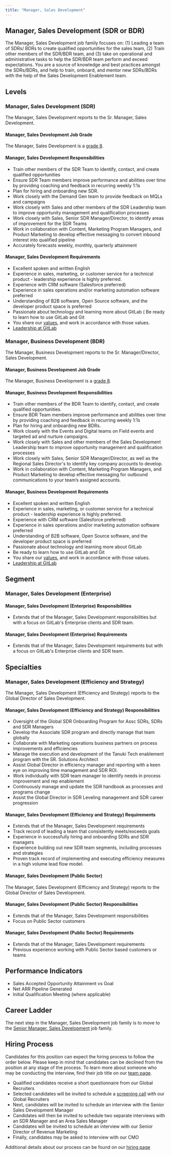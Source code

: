 ```yaml
---
title: "Manager, Sales Development"
---
```


## Manager, Sales Development (SDR or BDR)

The Manager, Sales Development job family focuses on: (1) Leading a team of SDRs/ BDRs to create qualified opportunities for the sales team, (2) Train other members of the SDR/BDR team, and (3) take on operational and administrative tasks to help the SDR/BDR team perform and exceed expectations. You are a source of knowledge and best practices amongst the SDRs/BDRs, and help to train, onboard, and mentor new SDRs/BDRs with the help of the Sales Development Enablement team.

## Levels

### Manager, Sales Development (SDR)

The Manager, Sales Development reports to the Sr. Manager, Sales Development.

#### Manager, Sales Development Job Grade

The Manager, Sales Development is a [grade 8](https://about.gitlab.com/handbook/total-rewards/compensation/compensation-calculator/#gitlab-job-grades).

#### Manager, Sales Development Responsibilities

- Train other members of the SDR Team to identify, contact, and create qualified opportunities
- Ensure SDR Team members improve performance and abilities over time by providing coaching and feedback in recurring weekly 1:1s
- Plan for hiring and onboarding new SDR.
- Work closely with the Demand Gen team to provide feedback on MQLs and campaigns
- Work closely with Sales and other members of the SDR Leadership team to improve opportunity management and qualification processes
- Work closely with Sales, Senior SDR Manager/Director, to identify areas of improvement for the SDR Teams
- Work in collaboration with Content, Marketing Program Managers, and Product Marketing to develop effective messaging to convert inbound interest into qualified pipeline
- Accurately forecasts weekly,  monthly, quarterly attainment

#### Manager, Sales Development Requirements

- Excellent spoken and written English
- Experience in sales, marketing, or customer service for a technical product - leadership experience is highly preferred.
- Experience with CRM software (Salesforce preferred)
- Experience in sales operations and/or marketing automation software preferred
- Understanding of B2B software, Open Source software, and the developer product space is preferred
- Passionate about technology and learning more about GitLab
( Be ready to learn how to use GitLab and Git
- You share our [values](https://about.gitlab.com/handbook/values/), and work in accordance with those values.
- [Leadership at GitLab](https://about.gitlab.com/company/team/structure/#management-group)

### Manager, Business Development (BDR)

The Manager, Business Development reports to the Sr. Manager/Director, Sales Development.

#### Manager, Business Development Job Grade

The Manager, Business Development is a [grade 8](https://about.gitlab.com/handbook/total-rewards/compensation/compensation-calculator/#gitlab-job-grades).

#### Manager, Business Development Responsibilities

- Train other members of the BDR Team to identify, contact, and create qualified opportunities.
- Ensure BDR Team members improve performance and abilities over time by providing coaching and feedback in recurring weekly 1:1s
- Plan for hiring and onboarding new BDRs.
- Work closely with the Events and Digital teams on Field events and targeted ad and nurture campaigns.
- Work closely with Sales and other members of the Sales Development Leadership team to improve opportunity management and qualification processes
- Work closely with Sales, Senior SDR Manager/Director, as well as the Regional Sales Director's to identify key company accounts to develop.
- Work in collaboration with Content, Marketing Program Managers, and Product Marketing to develop effective messaging for outbound communications to your team’s assigned accounts.

#### Manager, Business Development Requirements

- Excellent spoken and written English
- Experience in sales, marketing, or customer service for a technical product - leadership experience is highly preferred.
- Experience with CRM software (Salesforce preferred)
- Experience in sales operations and/or marketing automation software preferred
- Understanding of B2B software, Open Source software, and the developer product space is preferred
- Passionate about technology and learning more about GitLab
- Be ready to learn how to use GitLab and Git
- You share our [values](https://about.gitlab.com/handbook/values/), and work in accordance with those values.
- [Leadership at GitLab](https://about.gitlab.com/company/team/structure/#management-group)

## Segment

### Manager, Sales Development (Enterprise)

#### Manager, Sales Development (Enterprise) Responsibilities

- Extends that of the Manager, Sales Development responsibilities but with a focus on GitLab's Enterprise clients and SDR team.

#### Manager, Sales Development (Enterprise) Requirements

- Extends that of the Manager, Sales Development requirements but with a focus on GitLab's Enterprise clients and SDR team.

## Specialties

### Manager, Sales Development (Efficiency and Strategy)

The Manager, Sales Development (Efficiency and Strategy) reports to the Global Director of Sales Development.

#### Manager, Sales Development (Efficiency and Strategy) Responsibilities

- Oversight of the Global SDR Onboarding Program for Assc SDRs, SDRs and SDR Managers
- Develop the Associate SDR program and directly manage that team globally
- Collaborate with Marketing operations business partners on process improvements and efficiencies
- Manage the execution and development of the Tanuki Tech enablement program with the SR. Solutions Architect
- Assist Global Director in efficiency manager and reporting with a keen eye on improving time management and SDR ROI.
- Work individually with SDR team manager to identify needs in process improvement and rep enablement
- Continuously manage and update the SDR handbook as processes and programs change
- Assist the Global Director in SDR Leveling management and SDR career progression

#### Manager, Sales Development (Efficiency and Strategy) Requirements

- Extends that of the Manager, Sales Development requirements
- Track record of leading a team that consistently meets/exceeds goals
- Experience in successfully hiring and onboarding SDRs and SDR managers
- Experience building out new SDR team segments, including processes and strategies  
- Proven track record of implementing and executing efficiency measures in a high volume lead flow model.

#### Manager, Sales Development (Public Sector)

The Manager, Sales Development (Efficiency and Strategy) reports to the Global Director of Sales Development.

#### Manager, Sales Development (Public Sector) Responsibilities

- Extends that of the Manager, Sales Development responsibilities
- Focus on Public Sector customers

#### Manager, Sales Development (Public Sector) Requirements

- Extends that of the Manager, Sales Development requirements
- Previous experience working with Public Sector based customers or teams

## Performance Indicators

- Sales Accepted Opportunity Attainment vs Goal
- Net ARR Pipeline Generated
- Initial Qualification Meeting (where applicable)

## Career Ladder

The next step in the Manager, Sales Development job family is to move to the [Senior Manager, Sales Development](/job-families/marketing/senior-sales-development-manager-acceleration/) job family.

## Hiring Process

Candidates for this position can expect the hiring process to follow the order below. Please keep in mind that candidates can be declined from the position at any stage of the process. To learn more about someone who may be conducting the interview, find their job title on our [team page](https://about.gitlab.com/company/team/).

- Qualified candidates receive a short questionnaire from our Global Recruiters
- Selected candidates will be invited to schedule a [screening call](https://about.gitlab.com/handbook/hiring/#screening-call) with our Global Recruiters
- Next, candidates will be invited to schedule an interview with the Senior Sales Development Manager
- Candidates will then be invited to schedule two separate interviews with an SDR Manager and an Area Sales Manager
- Candidates will be invited to schedule an interview with our Senior Director of Revenue Marketing
- Finally, candidates may be asked to interview with our CMO

Additional details about our process can be found on our [hiring page](https://about.gitlab.com/handbook/hiring/)
